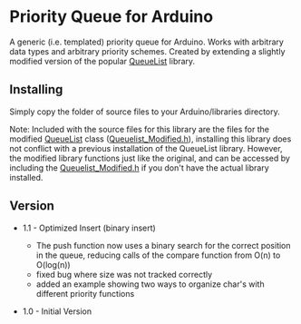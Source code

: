 # Priority Queue for Arduino
A generic (i.e. templated) priority queue for Arduino. Works with arbitrary data types and arbitrary priority schemes. Created by extending a slightly modified version of the popular [QueueList](https://playground.arduino.cc/Code/QueueList) library. 

## Installing
Simply copy the folder of source files to your Arduino/libraries directory.

Note: Included with the source files for this library are the files for the modified
[QueueList](https://playground.arduino.cc/Code/QueueList) class ([Queuelist_Modified.h](./QueueList_Modified.h)), installing this library does
not conflict with a previous installation of the QueueList library. However, the modified library functions just like the
original, and can be accessed by including the [Queuelist_Modified.h](./QueueList_Modified.h) if you don't have the
actual library installed. 

## Version

- 1.1 - Optimized Insert (binary insert)
	- The push function now uses a binary search for the correct position in the queue, reducing calls of the compare
	function from O(n) to O(log(n))
	- fixed bug where size was not tracked correctly
	- added an example showing two ways to organize char's with different priority functions

- 1.0 - Initial Version

